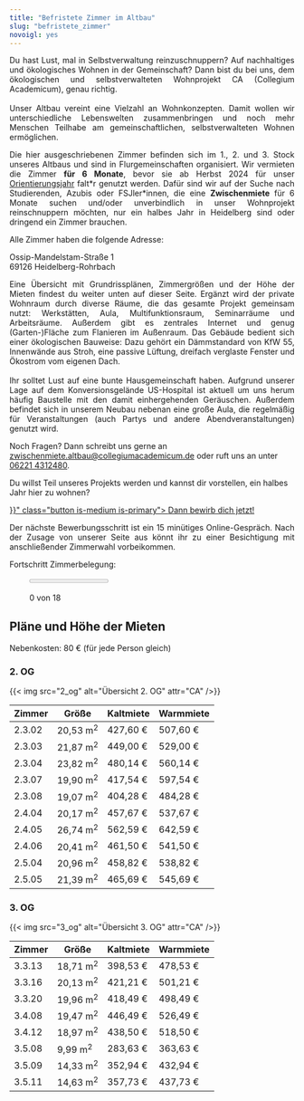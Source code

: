 ```yaml
---
title: "Befristete Zimmer im Altbau"
slug: "befristete_zimmer"
novoigl: yes
---
```


<p style="text-align:justify">
Du hast Lust, mal in Selbstverwaltung reinzuschnuppern? Auf nachhaltiges und ökologisches Wohnen in der Gemeinschaft?
Dann bist du bei uns, dem ökologischen und selbstverwalteten Wohnprojekt CA (Collegium Academicum), genau richtig.
<br><br>
Unser Altbau vereint eine Vielzahl an Wohnkonzepten. Damit wollen wir unterschiedliche Lebenswelten zusammenbringen und
noch mehr Menschen Teilhabe am gemeinschaftlichen, selbstverwalteten Wohnen ermöglichen.
</p>

<div class="color-block">
<p style="text-align:justify">
Die hier ausgeschriebenen Zimmer befinden sich im 1., 2. und 3. Stock unseres Altbaus und sind in Flurgemeinschaften organisiert.
Wir vermieten die Zimmer <b>für 6 Monate</b>, bevor sie ab Herbst 2024 für unser
<a href="/orientierungsjahr">Orientierungsjahr</a> falt*r genutzt werden.
Dafür sind wir auf der Suche nach Studierenden, Azubis oder FSJler*innen, die eine <b>Zwischenmiete</b> für 6 Monate suchen
und/oder unverbindlich in unser Wohnprojekt reinschnuppern möchten, nur ein halbes Jahr in Heidelberg sind oder
dringend ein Zimmer brauchen.
</p>
</div>

Alle Zimmer haben die folgende Adresse:

Ossip-Mandelstam-Straße 1 \
69126 Heidelberg-Rohrbach

<p style="text-align:justify">
Eine Übersicht mit Grundrissplänen, Zimmergrößen und der Höhe der Mieten findest du weiter unten auf dieser Seite.
Ergänzt wird der private Wohnraum durch diverse Räume, die das gesamte Projekt gemeinsam nutzt:
Werkstätten, Aula, Multifunktionsraum, Seminarräume und Arbeitsräume.
Außerdem gibt es zentrales Internet und genug (Garten-)Fläche zum Flanieren im Außenraum.
Das Gebäude bedient sich einer ökologischen Bauweise: Dazu gehört ein Dämmstandard von KfW 55, Innenwände aus Stroh,
eine passive Lüftung, dreifach verglaste Fenster und Ökostrom vom eigenen Dach.
<br><br>
Ihr solltet Lust auf eine bunte Hausgemeinschaft haben. Aufgrund unserer Lage auf dem Konversionsgelände US-Hospital ist
aktuell um uns herum häufig Baustelle mit den damit einhergehenden Geräuschen.
Außerdem befindet sich in unserem Neubau nebenan eine große Aula, die regelmäßig für Veranstaltungen
(auch Partys und andere Abendveranstaltungen) genutzt wird.
</p>

Noch Fragen? Dann schreibt uns gerne an zwischenmiete.altbau@collegiumacademicum.de oder ruft uns an unter <a href="tel:062214312480">06221 4312480</a>.

Du willst Teil unseres Projekts werden und kannst dir vorstellen, ein halbes Jahr hier zu wohnen?

</p>

<div class="buttons is-centered">
    <a href="{{< relref "/bewerbung_befristet" >}}" class="button is-medium is-primary">
        <span class="icon">
            <i class="icon-home"></i>
        </span>
        <span>Dann bewirb dich jetzt!</span>
    </a>
</div>

<p style="text-align:justify">
Der nächste Bewerbungsschritt ist ein 15 minütiges Online-Gespräch.
Nach der Zusage von unserer Seite aus könnt ihr zu einer Besichtigung mit anschließender Zimmerwahl vorbeikommen.
</p>

Fortschritt Zimmerbelegung:
<div style="width:86%; margin-left:7%; margin-bottom:0px; margin-top:0px">
<div class="progress-wrapperEinzug">
  <progress class="progress is-large is-primary" value="0" max="18"></progress>
  <p class="progress-value has-text-white" style="--progressing: 180;">0 von 18</p>
</div>
</div>

## Pläne und Höhe der Mieten

Nebenkosten: 80 € (für jede Person gleich)

<!--### 1. OG

{{< img src="1_og" alt="Übersicht 1. OG" attr="CA" />}}
-->

### 2. OG

{{< img src="2_og" alt="Übersicht 2. OG" attr="CA" />}}

| Zimmer | Größe | Kaltmiete | Warmmiete |
|--------------------------|----------------|------------------|--------------------------------------|
|2.3.02|20,53 m<sup>2</sup>|427,60 €|507,60 €|
|2.3.03|21,87 m<sup>2</sup>|449,00 €|529,00 €|
|2.3.04|23,82 m<sup>2</sup>|480,14 €|560,14 €|
|2.3.07|19,90 m<sup>2</sup>|417,54 €|597,54 €|
|2.3.08|19,07 m<sup>2</sup>|404,28 €|484,28 €|
|2.4.04|20,17 m<sup>2</sup>|457,67 €|537,67 €|
|2.4.05|26,74 m<sup>2</sup>|562,59 €|642,59 €|
|2.4.06|20,41 m<sup>2</sup>|461,50 €|541,50 €|
|2.5.04|20,96 m<sup>2</sup>|458,82 €|538,82 €|
|2.5.05|21,39 m<sup>2</sup>|465,69 €|545,69 €|

### 3. OG

{{< img src="3_og" alt="Übersicht 3. OG" attr="CA" />}}

| Zimmer | Größe | Kaltmiete | Warmmiete |
|--------------------------|----------------|------------------|--------------------------------------|
|3.3.13|18,71 m<sup>2</sup>|398,53 €|478,53 €|
|3.3.16|20,13 m<sup>2</sup>|421,21 €|501,21 €|
|3.3.20|19,96 m<sup>2</sup>|418,49 €|498,49 €|
|3.4.08|19,47 m<sup>2</sup>|446,49 €|526,49 €|
|3.4.12|18,97 m<sup>2</sup>|438,50 €|518,50 €|
|3.5.08|9,99 m<sup>2</sup>|283,63 €|363,63 €|
|3.5.09|14,33 m<sup>2</sup>|352,94 €|432,94 €|
|3.5.11|14,63 m<sup>2</sup>|357,73 €|437,73 €|
